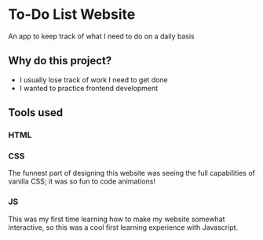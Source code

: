# To-Do List Website
An app to keep track of what I need to do on a daily basis

## Why do this project?
- I usually lose track of work I need to get done
- I wanted to practice frontend development

## Tools used
### HTML
### CSS
  The funnest part of designing this website was seeing the
  full capabilities of vanilla CSS; it was so fun to code animations!
### JS
  This was my first time learning how to make my website somewhat
  interactive, so this was a cool first learning experience with
  Javascript.
